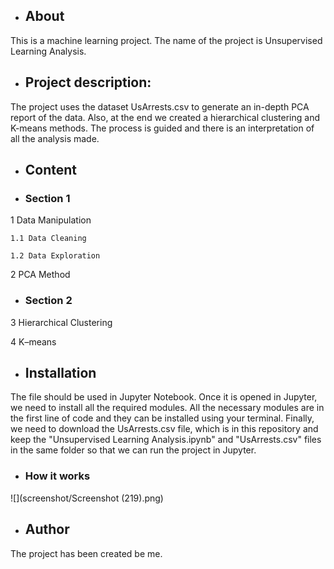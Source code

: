 - ## About

This is a machine learning project. The name of the project is Unsupervised Learning Analysis.

- ## Project description:
The project uses the dataset UsArrests.csv to generate an in-depth PCA report of the data.
Also, at the end we created a hierarchical clustering and K-means methods.
The process is guided and there is an interpretation of all the analysis made.

- ## Content

+ ### Section 1

1 Data Manipulation

    1.1 Data Cleaning

    1.2 Data Exploration
  
2 PCA Method

+ ### Section 2

3 Hierarchical Clustering

4 K–means

- ## Installation

The file should be used in Jupyter Notebook. Once it is opened in Jupyter, we need to install all the
required modules. All the necessary modules are in the first line of code and they can be installed using
your terminal. Finally, we need to download the UsArrests.csv file, which is in this repository and keep
the "Unsupervised Learning Analysis.ipynb" and "UsArrests.csv" files in the same folder so that we can run the
project in Jupyter.

+ ### How it works

![](screenshot/Screenshot (219).png)

- ## Author

The project has been created be me.
